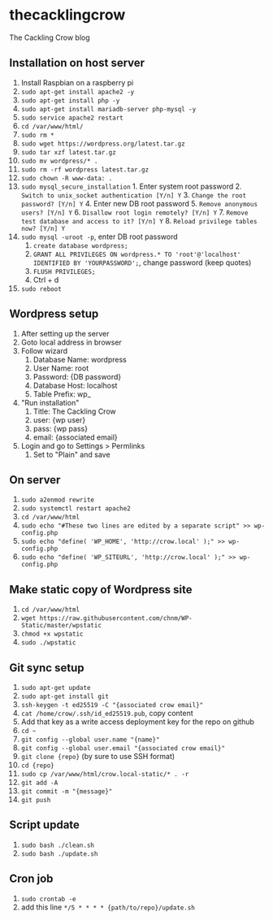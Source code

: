 # thecacklingcrow
The Cackling Crow blog


## Installation on host server
1. Install Raspbian on a raspberry pi
2. `sudo apt-get install apache2 -y`
3. `sudo apt-get install php -y`
4. `sudo apt-get install mariadb-server php-mysql -y`
5. `sudo service apache2 restart`
6. `cd /var/www/html/`
7. `sudo rm *`
8. `sudo wget https://wordpress.org/latest.tar.gz`
9.  `sudo tar xzf latest.tar.gz`
10.  `sudo mv wordpress/* .`
11.  `sudo rm -rf wordpress latest.tar.gz`
12.  `sudo chown -R www-data: .`
13.  `sudo mysql_secure_installation`
    1. Enter system root password
    2. `Switch to unix_socket authentication [Y/n] Y`
    3. `Change the root password? [Y/n] Y`
    4. Enter new DB root password
    5. `Remove anonymous users? [Y/n] Y`
    6. `Disallow root login remotely? [Y/n] Y`
    7. `Remove test database and access to it? [Y/n] Y`
    8. `Reload privilege tables now? [Y/n] Y`
14. `sudo mysql -uroot -p`, enter DB root password
    1. `create database wordpress;`
    2. `GRANT ALL PRIVILEGES ON wordpress.* TO 'root'@'localhost' IDENTIFIED BY 'YOURPASSWORD';`, change password (keep quotes)
    3. `FLUSH PRIVILEGES;`
    4. Ctrl + d
16. `sudo reboot`

## Wordpress setup
1. After setting up the server
2. Goto local address in browser
3. Follow wizard
    1. Database Name: wordpress
    2. User Name: root
    3. Password: {DB password}
    4. Database Host: localhost
    5. Table Prefix:  wp_
4. "Run installation"
    1. Title: The Cackling Crow
    2. user: {wp user}
    3. pass: {wp pass}
    4. email: {associated email}
5. Login and go to Settings > Permlinks
    1. Set to "Plain" and save

## On server
1. `sudo a2enmod rewrite`
2. `sudo systemctl restart apache2`
3. `cd /var/www/html`
4. `sudo echo "#These two lines are edited by a separate script" >> wp-config.php`
5. `sudo echo "define( 'WP_HOME', 'http://crow.local' );" >> wp-config.php`
6. `sudo echo "define( 'WP_SITEURL', 'http://crow.local' );" >> wp-config.php`

## Make static copy of Wordpress site
1. `cd /var/www/html`
2. `wget https://raw.githubusercontent.com/chnm/WP-Static/master/wpstatic`
3. `chmod +x wpstatic`
4. `sudo ./wpstatic`

## Git sync setup
1. `sudo apt-get update`
2. `sudo apt-get install git`
3. `ssh-keygen -t ed25519 -C "{associated crow email}"`
4. `cat /home/crow/.ssh/id_ed25519.pub`, copy content
5. Add that key as a write access deployment key for the repo on github
6. `cd ~`
7. `git config --global user.name "{name}"`
8. `git config --global user.email "{associated crow email}"`
9. `git clone {repo}` (by sure to use SSH format)
10. `cd {repo}`
11. `sudo cp /var/www/html/crow.local-static/* . -r`
15. `git add -A`
16. `git commit -m "{message}"`
17. `git push`

## Script update
1. `sudo bash ./clean.sh`
2. `sudo bash ./update.sh`

## Cron job
1. `sudo crontab -e`
2. add this line `*/5 * * * * {path/to/repo}/update.sh`



